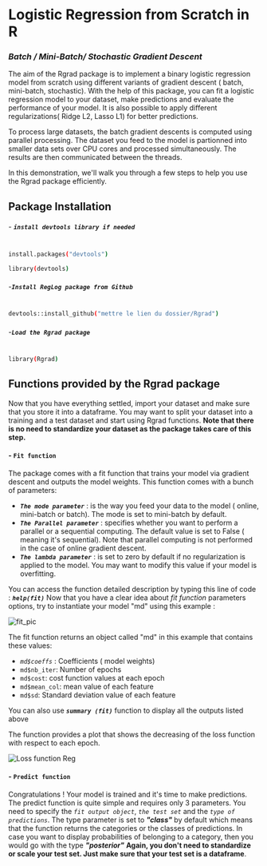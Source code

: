 # Logistic Regression from Scratch in R
### _Batch / Mini-Batch/ Stochastic Gradient Descent_

 The aim of the Rgrad package is to implement a binary logistic regression model from scratch using different variants of gradient descent ( batch, mini-batch, stochastic). With the help of this package, you can fit a logistic regression model to your dataset, make predictions and evaluate the performance of your model. It is also possible to apply different regularizations( Ridge L2, Lasso L1) for better predictions.

To process large datasets, the batch gradient descents is computed using parallel processing. 
The dataset you feed to the model is partionned into smaller data sets over CPU cores and processed simultaneously. The results are then communicated between the threads. 

In this demonstration, we'll walk you through a few steps to help you use the Rgrad package efficiently.


## Package Installation

###### - **`install devtools library if needed`**
#

```sh
install.packages("devtools") 

library(devtools)
```
###### -**`Install RegLog package from Github`**
#

```sh
devtools::install_github("mettre le lien du dossier/Rgrad")
```

###### -**`Load the Rgrad package`**
#

```sh
library(Rgrad)
```

## Functions provided by the Rgrad package

Now that you have everything settled, import your dataset and make sure that you store it into a dataframe.
You may want to split your dataset into a training and a test dataset and start using Rgrad functions.
**Note that there is no need to standardize your dataset as the package takes care of this step.**

#### - **`Fit function`** 

The package comes with a fit function that trains your model via gradient descent and outputs the model weights. This function comes with a bunch of parameters: 

- **_`The mode parameter`_** : is the way you feed your data to the model ( online, mini-batch or batch). The mode is set to mini-batch by default. 
- **_`The Parallel parameter`_** : specifies whether you want to perform a parallel or a sequential computing. The default value is set to False ( meaning it's sequential). Note that parallel computing is not performed in the case of online gradient descent. 
- **_`The lambda parameter`_** : is set to zero by default if no regularization is applied to the model. You may want to modify this value if your model is overfitting.

You can access the function detailed description by typing this line of code : **_`help(fit)`_**
Now that you have a clear idea about _fit function_ parameters options, try to instantiate your model "md" using this example :

![fit_pic](https://user-images.githubusercontent.com/95022075/143778952-64f27317-92de-45ee-b168-5f55b3e1bbe3.PNG)

The fit function returns an object called "md" in this example that contains these values:

- _`md$coeffs`_ : Coefficients ( model weights)
- `md$nb_iter`: Number of epochs 
- `md$cost`: cost function values at each epoch
- `md$mean_col`: mean value of each feature
- `md$sd`: Standard deviation value of each feature

You can also use **_`summary (fit)`_** function  to display all the outputs listed above

The function provides a plot that shows the decreasing of the loss function with respect to each epoch. 

![Loss function Reg](https://user-images.githubusercontent.com/95022075/143778841-24807457-6e20-41e0-ac1f-7a50a2369816.PNG)


#### - **`Predict function`** 

Congratulations ! Your model is trained and it's time to make predictions. 
The predict function is quite simple and requires only 3 parameters. 
You need to specify the _`fit output object`_, _`the test set`_ and the _`type of predictions`_. The type parameter is set to **_"class"_** by default which means that the function returns the categories or the classes of predictions. In case you want to display probabilities of belonging to a category, then you would go with the type **_"posterior"_**
**Again, you don't need to standardize or scale your test set. Just make sure that your test set is a dataframe**.

